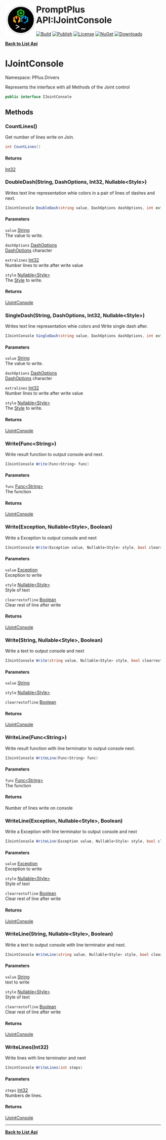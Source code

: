 # <img align="left" width="100" height="100" src="../images/icon.png">PromptPlus API:IJointConsole 

[![Build](https://github.com/FRACerqueira/PromptPlus/workflows/Build/badge.svg)](https://github.com/FRACerqueira/PromptPlus/actions/workflows/build.yml)
[![Publish](https://github.com/FRACerqueira/PromptPlus/actions/workflows/publish.yml/badge.svg)](https://github.com/FRACerqueira/PromptPlus/actions/workflows/publish.yml)
[![License](https://img.shields.io/badge/License-MIT-yellow.svg)](https://github.com/FRACerqueira/PromptPlus/blob/master/LICENSE)
[![NuGet](https://img.shields.io/nuget/v/PromptPlus)](https://www.nuget.org/packages/PromptPlus/)
[![Downloads](https://img.shields.io/nuget/dt/PromptPlus)](https://www.nuget.org/packages/PromptPlus/)

[**Back to List Api**](./apis.md)

# IJointConsole

Namespace: PPlus.Drivers

Represents the interface with all Methods of the Joint control

```csharp
public interface IJointConsole
```

## Methods

### <a id="methods-countlines"/>**CountLines()**

Get number of lines write on Join.

```csharp
int CountLines()
```

#### Returns

[Int32](https://docs.microsoft.com/en-us/dotnet/api/system.int32)

### <a id="methods-doubledash"/>**DoubleDash(String, DashOptions, Int32, Nullable&lt;Style&gt;)**

Writes text line representation whie colors in a pair of lines of dashes and next.

```csharp
IJointConsole DoubleDash(string value, DashOptions dashOptions, int extralines, Nullable<Style> style)
```

#### Parameters

`value` [String](https://docs.microsoft.com/en-us/dotnet/api/system.string)<br>
The value to write.

`dashOptions` [DashOptions](./pplus.dashoptions.md)<br>
[DashOptions](./pplus.dashoptions.md) character

`extralines` [Int32](https://docs.microsoft.com/en-us/dotnet/api/system.int32)<br>
Number lines to write after write value

`style` [Nullable&lt;Style&gt;](https://docs.microsoft.com/en-us/dotnet/api/system.nullable-1)<br>
The [Style](./pplus.style.md) to write.

#### Returns

[IJointConsole](./pplus.drivers.ijointconsole.md)

### <a id="methods-singledash"/>**SingleDash(String, DashOptions, Int32, Nullable&lt;Style&gt;)**

Writes text line representation whie colors and Write single dash after.

```csharp
IJointConsole SingleDash(string value, DashOptions dashOptions, int extralines, Nullable<Style> style)
```

#### Parameters

`value` [String](https://docs.microsoft.com/en-us/dotnet/api/system.string)<br>
The value to write.

`dashOptions` [DashOptions](./pplus.dashoptions.md)<br>
[DashOptions](./pplus.dashoptions.md) character

`extralines` [Int32](https://docs.microsoft.com/en-us/dotnet/api/system.int32)<br>
Number lines to write after write value

`style` [Nullable&lt;Style&gt;](https://docs.microsoft.com/en-us/dotnet/api/system.nullable-1)<br>
The [Style](./pplus.style.md) to write.

#### Returns

[IJointConsole](./pplus.drivers.ijointconsole.md)

### <a id="methods-write"/>**Write(Func&lt;String&gt;)**

Write result function to output console and next.

```csharp
IJointConsole Write(Func<String> func)
```

#### Parameters

`func` [Func&lt;String&gt;](https://docs.microsoft.com/en-us/dotnet/api/system.func-1)<br>
The function

#### Returns

[IJointConsole](./pplus.drivers.ijointconsole.md)

### <a id="methods-write"/>**Write(Exception, Nullable&lt;Style&gt;, Boolean)**

Write a Exception to output console and next

```csharp
IJointConsole Write(Exception value, Nullable<Style> style, bool clearrestofline)
```

#### Parameters

`value` [Exception](https://docs.microsoft.com/en-us/dotnet/api/system.exception)<br>
Exception to write

`style` [Nullable&lt;Style&gt;](https://docs.microsoft.com/en-us/dotnet/api/system.nullable-1)<br>
Style of text

`clearrestofline` [Boolean](https://docs.microsoft.com/en-us/dotnet/api/system.boolean)<br>
Clear rest of line after write

#### Returns

[IJointConsole](./pplus.drivers.ijointconsole.md)

### <a id="methods-write"/>**Write(String, Nullable&lt;Style&gt;, Boolean)**

Write a text to output console and next

```csharp
IJointConsole Write(string value, Nullable<Style> style, bool clearrestofline)
```

#### Parameters

`value` [String](https://docs.microsoft.com/en-us/dotnet/api/system.string)<br>

`style` [Nullable&lt;Style&gt;](https://docs.microsoft.com/en-us/dotnet/api/system.nullable-1)<br>

`clearrestofline` [Boolean](https://docs.microsoft.com/en-us/dotnet/api/system.boolean)<br>

#### Returns

[IJointConsole](./pplus.drivers.ijointconsole.md)

### <a id="methods-writeline"/>**WriteLine(Func&lt;String&gt;)**

Write result function with line terminator to output console next.

```csharp
IJointConsole WriteLine(Func<String> func)
```

#### Parameters

`func` [Func&lt;String&gt;](https://docs.microsoft.com/en-us/dotnet/api/system.func-1)<br>
The function

#### Returns

Number of lines write on console

### <a id="methods-writeline"/>**WriteLine(Exception, Nullable&lt;Style&gt;, Boolean)**

Write a Exception with line terminator to output console and next

```csharp
IJointConsole WriteLine(Exception value, Nullable<Style> style, bool clearrestofline)
```

#### Parameters

`value` [Exception](https://docs.microsoft.com/en-us/dotnet/api/system.exception)<br>
Exception to write

`style` [Nullable&lt;Style&gt;](https://docs.microsoft.com/en-us/dotnet/api/system.nullable-1)<br>
Style of text

`clearrestofline` [Boolean](https://docs.microsoft.com/en-us/dotnet/api/system.boolean)<br>
Clear rest of line after write

#### Returns

[IJointConsole](./pplus.drivers.ijointconsole.md)

### <a id="methods-writeline"/>**WriteLine(String, Nullable&lt;Style&gt;, Boolean)**

Write a text to output console with line terminator and next.

```csharp
IJointConsole WriteLine(string value, Nullable<Style> style, bool clearrestofline)
```

#### Parameters

`value` [String](https://docs.microsoft.com/en-us/dotnet/api/system.string)<br>
text to write

`style` [Nullable&lt;Style&gt;](https://docs.microsoft.com/en-us/dotnet/api/system.nullable-1)<br>
Style of text

`clearrestofline` [Boolean](https://docs.microsoft.com/en-us/dotnet/api/system.boolean)<br>
Clear rest of line after write

#### Returns

[IJointConsole](./pplus.drivers.ijointconsole.md)

### <a id="methods-writelines"/>**WriteLines(Int32)**

Write lines with line terminator and next

```csharp
IJointConsole WriteLines(int steps)
```

#### Parameters

`steps` [Int32](https://docs.microsoft.com/en-us/dotnet/api/system.int32)<br>
Numbers de lines.

#### Returns

[IJointConsole](./pplus.drivers.ijointconsole.md)


- - -
[**Back to List Api**](./apis.md)
